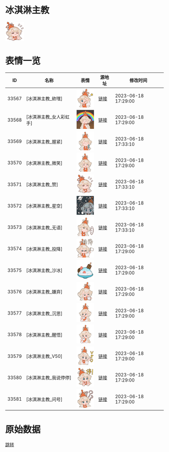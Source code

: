 # 冰淇淋主教

<img src="./cover.png" height="60" alt="cover" />

# 表情一览

|ID|名称|表情|源地址|修改时间|
|----|----|----|----|----|
|33567|[冰淇淋主教_欸嘿]|<img src="./pic/033567_%5B冰淇淋主教_欸嘿%5D.png" height="60" alt="欸嘿"/>|[链接](https://i0.hdslb.com/bfs/garb/c4f5f3e99b36be379f359e81de4bc21ccfcd9348.png)|2023-06-18 17:29:00|
|33568|[冰淇淋主教_女人彩虹手]|<img src="./pic/033568_%5B冰淇淋主教_女人彩虹手%5D.png" height="60" alt="女人彩虹手"/>|[链接](https://i0.hdslb.com/bfs/garb/b6d7edb55490171e0a903d93bae42a0efbef779b.png)|2023-06-18 17:29:00|
|33569|[冰淇淋主教_握紧]|<img src="./pic/033569_%5B冰淇淋主教_握紧%5D.png" height="60" alt="握紧"/>|[链接](https://i0.hdslb.com/bfs/garb/29d11e8ff2fe2448e0d6e4d241b6d481433d33a5.png)|2023-06-18 17:33:10|
|33570|[冰淇淋主教_微笑]|<img src="./pic/033570_%5B冰淇淋主教_微笑%5D.png" height="60" alt="微笑"/>|[链接](https://i0.hdslb.com/bfs/garb/e4298dc93d08e64b283d2243f3376fa816ebd383.png)|2023-06-18 17:29:00|
|33571|[冰淇淋主教_赞]|<img src="./pic/033571_%5B冰淇淋主教_赞%5D.png" height="60" alt="赞"/>|[链接](https://i0.hdslb.com/bfs/garb/e73d25012ec79b2c3414cfc63cede16f5a8a7f94.png)|2023-06-18 17:33:10|
|33572|[冰淇淋主教_星空]|<img src="./pic/033572_%5B冰淇淋主教_星空%5D.png" height="60" alt="星空"/>|[链接](https://i0.hdslb.com/bfs/garb/87f9a9acf789504a231a12b04e7f76ade9e5013b.png)|2023-06-18 17:33:10|
|33573|[冰淇淋主教_无语]|<img src="./pic/033573_%5B冰淇淋主教_无语%5D.png" height="60" alt="无语"/>|[链接](https://i0.hdslb.com/bfs/garb/edd73469f37a1eb3edfe4b44a695b05817537169.png)|2023-06-18 17:33:10|
|33574|[冰淇淋主教_投降]|<img src="./pic/033574_%5B冰淇淋主教_投降%5D.png" height="60" alt="投降"/>|[链接](https://i0.hdslb.com/bfs/garb/7a811d53939bd41eab35763ec7727d37497cdaba.png)|2023-06-18 17:29:00|
|33575|[冰淇淋主教_沙冰]|<img src="./pic/033575_%5B冰淇淋主教_沙冰%5D.png" height="60" alt="沙冰"/>|[链接](https://i0.hdslb.com/bfs/garb/8697f1a5780a34c76c8814e00f571ee8f0b13ab7.png)|2023-06-18 17:29:00|
|33576|[冰淇淋主教_嫌弃]|<img src="./pic/033576_%5B冰淇淋主教_嫌弃%5D.png" height="60" alt="嫌弃"/>|[链接](https://i0.hdslb.com/bfs/garb/1526c8b26b9b34658925808149d77be7417bdc35.png)|2023-06-18 17:29:00|
|33577|[冰淇淋主教_沉思]|<img src="./pic/033577_%5B冰淇淋主教_沉思%5D.png" height="60" alt="沉思"/>|[链接](https://i0.hdslb.com/bfs/garb/fbac9f43b5b2daf174c0b6fac2fd689a72d339a9.png)|2023-06-18 17:29:00|
|33578|[冰淇淋主教_醒悟]|<img src="./pic/033578_%5B冰淇淋主教_醒悟%5D.png" height="60" alt="醒悟"/>|[链接](https://i0.hdslb.com/bfs/garb/78b40d835dafaab94a9e4808de9f01a4a82e4ab9.png)|2023-06-18 17:29:00|
|33579|[冰淇淋主教_V50]|<img src="./pic/033579_%5B冰淇淋主教_V50%5D.png" height="60" alt="V50"/>|[链接](https://i0.hdslb.com/bfs/garb/437079b30182dbbd3f2f5b612f21bb6c85cc2cc5.png)|2023-06-18 17:29:00|
|33580|[冰淇淋主教_我说停停]|<img src="./pic/033580_%5B冰淇淋主教_我说停停%5D.png" height="60" alt="我说停停"/>|[链接](https://i0.hdslb.com/bfs/garb/0c9b99d24645a65deba137e5208fdf8820634a81.png)|2023-06-18 17:29:00|
|33581|[冰淇淋主教_问号]|<img src="./pic/033581_%5B冰淇淋主教_问号%5D.png" height="60" alt="问号"/>|[链接](https://i0.hdslb.com/bfs/garb/73707c855516cbf48fa7be64527944413d9c1e1d.png)|2023-06-18 17:29:00|

# 原始数据

[跳转](./raw.json)

